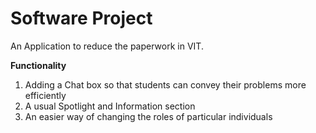 # Software Project

An Application to reduce the paperwork in VIT.

**Functionality**
  1. Adding a Chat box so that students can convey their problems more efficiently
  2. A usual Spotlight and Information section
  3. An easier way of changing the roles of particular individuals


